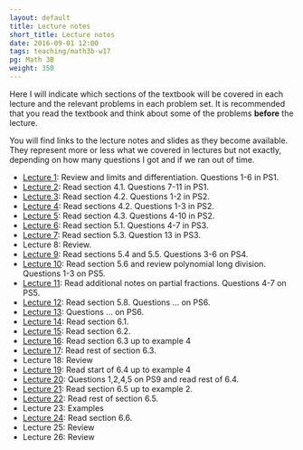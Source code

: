 ```yaml
---
layout: default
title: Lecture notes
short_title: Lecture notes
date: 2016-09-01 12:00
tags: teaching/math3b-w17
pg: Math 3B
weight: 350
---
```


Here I will indicate which sections of the textbook will be covered in each lecture and the relevant problems in each problem set. It is recommended that you read the textbook and think about some of the problems __before__ the lecture.

You will find links to the lecture notes and slides as they become available. They represent more or less what we covered in lectures but not exactly, depending on how many questions I got and if we ran out of time.

- [Lecture 1][lect1]: Review and limits and differentiation. Questions 1-6 in PS1.
- [Lecture 2][lect2]: Read section 4.1. Questions 7-11 in PS1.
- [Lecture 3][lect3]: Read section 4.2. Questions 1-2 in PS2.
- [Lecture 4][lect4]: Read sections 4.2. Questions 1-3 in PS2.
- [Lecture 5][lect5]: Read section 4.3. Questions 4-10 in PS2.
- [Lecture 6][lect6]: Read section 5.1. Questions 4-7 in PS3.
- [Lecture 7][lect7]: Read section 5.3. Question 13 in PS3.
- Lecture 8: Review.
- [Lecture 9][lect9]: Read sections 5.4 and 5.5. Questions 3-6 on PS4.
- [Lecture 10][lect10]: Read section 5.6 and review polynomial long division. Questions 1-3 on PS5.
- [Lecture 11][lect11]: Read additional notes on partial fractions. Questions 4-7 on PS5.
- [Lecture 12][lect12]: Read section 5.8. Questions ... on PS6.
- [Lecture 13][lect13]: Questions ... on PS6.
- [Lecture 14][lect14]: Read section 6.1.
- [Lecture 15][lect15]: Read section 6.2.
- [Lecture 16][lect16]: Read section 6.3 up to example 4
- [Lecture 17][lect17]: Read rest of section 6.3.
- Lecture 18: Review
- [Lecture 19][lect19]: Read start of 6.4 up to example 4
- [Lecture 20][lect20]: Questions 1,2,4,5 on PS9 and read rest of 6.4.
- [Lecture 21][lect21]: Read section 6.5 up to example 2.
- [Lecture 22][lect22]: Read rest of section 6.5. 
- Lecture 23: Examples
- [Lecture 24][lect24]: Read section 6.6.
- Lecture 25: Review 
- Lecture 26: Review


[lect1]: lectures/lect1.pdf
[lect2]: lectures/lect2.pdf
[lect3]: lectures/lect3.pdf
[lect4]: lectures/lect4.pdf
[lect5]: lectures/lect5.pdf
[lect6]: lectures/lect6.pdf
[lect7]: lectures/lect7.pdf
[lect8]: lectures/lect8.pdf
[lect9]: lectures/lect9.pdf
[lect10]: lectures/lect10.pdf
[lect11]: lectures/lect11.pdf
[lect12]: lectures/lect12.pdf
[lect13]: lectures/lect13.pdf
[lect14]: lectures/lect14.pdf
[lect15]: lectures/lect15.pdf
[lect16]: lectures/lect16.pdf
[lect17]: lectures/lect17.pdf
[lect18]: lectures/lect18.pdf
[lect19]: lectures/lect19.pdf
[lect20]: lectures/lect20.pdf
[lect21]: lectures/lect21.pdf
[lect22]: lectures/lect22.pdf
[lect24]: lectures/lect24.pdf
